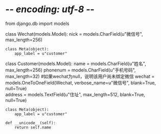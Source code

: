 # -*- encoding: utf-8 -*-
from django.db import models


class Wechat(models.Model):
	nick = models.CharField(u"微信号", max_length=256)
	
	class Meta(object):
		app_label = u"customer"
		

class Customer(models.Model):
	name = models.CharField(u"姓名", max_length=256)
	phonenum = models.CharField(u"手机号码", max_length=32)
	#如果wechat为null，说明该用户尚未绑定微信
	wechat = models.OneToOneField(Wechat, verbose_name=u"微信号", blank=True, null=True)	
	address = models.TextField(u"住址", max_length=512, blank=True, null=True)
	
	class Meta(object):
		app_label = u"customer"

	def __unicode__(self):
		return self.name
